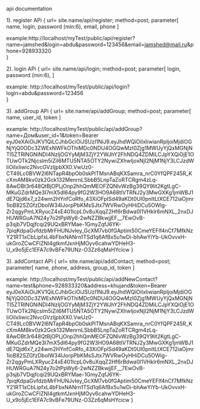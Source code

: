 api documentation

1). register APi
{
   url= site.name/api/register;
   method=post;
   parameter[
    name,
    login,
    password (min:6),
    email,
    phone
   ]
   
   example:http://localhost/myTest/public/api/register?name=jamshed&login=abdu&password=123456&email=jamshed@mail.ru&phone=928933320   
}

2). login APi
{
   url= site.name/api/login;
   method=post;
   parameter[
    login,
    password (min:6),
    ]
   
   example: http://localhost/myTest/public/api/login?login=abdu&password=123456   
}

3). addGroup APi
{
   url= site.name/api/addGroup;
   method=post;
   parameter[
    name,
    user_id,
    token
    ]
   
   example: http://localhost/myTest/public/api/addGroup?name=Дом&user_id=1&token=Bearer eyJ0eXAiOiJKV1QiLCJhbGciOiJSUzI1NiJ9.eyJhdWQiOiIxIiwianRpIjoiMjdiOGNjYjQ0ODc3ZWExNWFkOThiMDc0NDU4OGQwMzI0Zjg1MWUyYjQxMGNjNTI5ZTRlNGNiNDI4NzljOGYyMjM3ZjY2YWJhY2FhNDQ4ZDMiLCJpYXQiOjE1OTUwOTk2NjcsIm5iZiI6MTU5NTA5OTY2NywiZXhwIjoxNjI2NjM1NjY3LCJzdWIiOiIxIiwic2NvcGVzIjpbXX0.VwUz0-CT49Lc0BVW2l6NTapR4bpOb0skPlTMsnABqKXSamra_nrC0YfQPF245R_KcXmAM8kv0zk2Gck132MenrnLSbbB5LnpTaZoRTCRgm4zLq-8AwDBt3r648QtBjOPLjOnp2hhQmMEOFZQNlvWzBg39QY9lit2KgtLgC-MKuGZdrMQe3I7mX5dI64py9fG2W3HO9A68tIVTRNJ2y3MwGXKg1jmWBJ1dE7Qjd6x7_z24wm2HYnfCoRfo_43XiOFplSd49aKDt0UI0pnltLtXCE712iaOjmr1ioB82SZGfzDbolW34lJorpPbKMsSJtx7WVRwOyHHiDCu5OWlg-Zr2qgyPmLXRyucZ4xE401lcpL0v8uXqqZ2Hf6rBdwa0l1VHklr6mNXL_2nxDJHUWRGuA7N24y7o2tPpWy6-2wNZZBkwjjEF__7EwOvB-p3sjb7VDqjfcqi29UQxBRYMae-1GmyZqfJ6YK-7piqKdpaGvfdzbMrFHUNJvIey_GcXM7vb0fGAptim50CmeYEFIf4nCf7MfkNzY21RT1xCbLipfxL4bFbxNANrn1TSd1q6AfBx5u1wDi-bhAwYiYb-UkOvvxH-ukGroZCwCFlZNI4gtkmfJxnHjMOyv6cahwYDHeH3-U_x9o5jEc1EFA7c9vBFe79UNz-O3Zz6qMsHYcicw
}

3). addContact APi
{
   url= site.name/api/addContact;
   method=post;
   parameter[
    name,
    phone,
    address,
    group_id,
    token
    ]
   
   example: http://localhost/myTest/public/api/addNewContact?name=test&phone=928933320&address=khujand&token=Bearer eyJ0eXAiOiJKV1QiLCJhbGciOiJSUzI1NiJ9.eyJhdWQiOiIxIiwianRpIjoiMjdiOGNjYjQ0ODc3ZWExNWFkOThiMDc0NDU4OGQwMzI0Zjg1MWUyYjQxMGNjNTI5ZTRlNGNiNDI4NzljOGYyMjM3ZjY2YWJhY2FhNDQ4ZDMiLCJpYXQiOjE1OTUwOTk2NjcsIm5iZiI6MTU5NTA5OTY2NywiZXhwIjoxNjI2NjM1NjY3LCJzdWIiOiIxIiwic2NvcGVzIjpbXX0.VwUz0-CT49Lc0BVW2l6NTapR4bpOb0skPlTMsnABqKXSamra_nrC0YfQPF245R_KcXmAM8kv0zk2Gck132MenrnLSbbB5LnpTaZoRTCRgm4zLq-8AwDBt3r648QtBjOPLjOnp2hhQmMEOFZQNlvWzBg39QY9lit2KgtLgC-MKuGZdrMQe3I7mX5dI64py9fG2W3HO9A68tIVTRNJ2y3MwGXKg1jmWBJ1dE7Qjd6x7_z24wm2HYnfCoRfo_43XiOFplSd49aKDt0UI0pnltLtXCE712iaOjmr1ioB82SZGfzDbolW34lJorpPbKMsSJtx7WVRwOyHHiDCu5OWlg-Zr2qgyPmLXRyucZ4xE401lcpL0v8uXqqZ2Hf6rBdwa0l1VHklr6mNXL_2nxDJHUWRGuA7N24y7o2tPpWy6-2wNZZBkwjjEF__7EwOvB-p3sjb7VDqjfcqi29UQxBRYMae-1GmyZqfJ6YK-7piqKdpaGvfdzbMrFHUNJvIey_GcXM7vb0fGAptim50CmeYEFIf4nCf7MfkNzY21RT1xCbLipfxL4bFbxNANrn1TSd1q6AfBx5u1wDi-bhAwYiYb-UkOvvxH-ukGroZCwCFlZNI4gtkmfJxnHjMOyv6cahwYDHeH3-U_x9o5jEc1EFA7c9vBFe79UNz-O3Zz6qMsHYcicw
}
